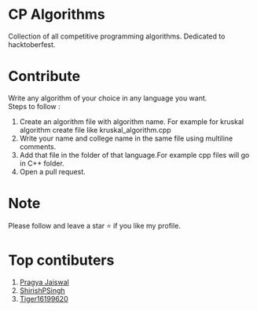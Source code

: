 # CP Algorithms
Collection of all competitive programming algorithms. Dedicated to hacktoberfest.

# Contribute

Write any algorithm of your choice in any language you want.<br>
Steps to follow :
1. Create an algorithm file with algorithm name. For example for kruskal algorithm create file like kruskal_algorithm.cpp
2. Write your name and college name in the same file using multiline comments.
3. Add that file in the folder of that language.For example cpp files will go in C++ folder.
4. Open a pull request.

# Note
Please follow and leave a star ⭐ if you like my profile.

# Top contibuters

1. [Pragya Jaiswal](https://github.com/pragyajaiswa05l)
2. [ShirishPSingh](https://github.com/ShirishPSingh)
3. [Tiger16199620](https://github.com/Tiger16199620)
